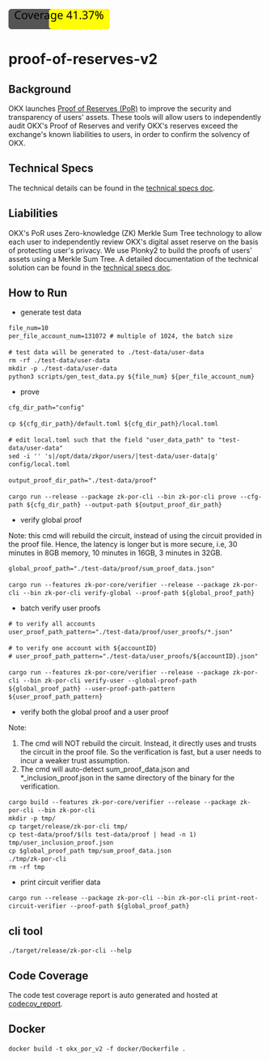 ![Coverage](https://raw.githubusercontent.com/okx/proof-of-reserves-v2/gh-pages/coverage-badge.svg)

# proof-of-reserves-v2

## Background

OKX launches [Proof of Reserves (PoR)](https://www.okx.com/proof-of-reserves) to improve the security and transparency
of users' assets. These tools will allow users to independently audit OKX's Proof of Reserves and verify OKX's reserves
exceed the exchange's known liabilities to users, in order to confirm the solvency of OKX.

## Technical Specs
The technical details can be found in the [technical specs doc](./docs/technical_spec.md).

## Liabilities
OKX's PoR uses Zero-knowledge (ZK) Merkle Sum Tree technology to allow each user to independently review OKX's digital asset reserve on the
basis of protecting user's privacy. We use Plonky2 to build the proofs of users' assets using a Merkle Sum Tree. A detailed documentation of the technical solution can be found in the [technical specs doc](./docs/technical_spec.md).

## How to Run
- generate test data
```
file_num=10
per_file_account_num=131072 # multiple of 1024, the batch size

# test data will be generated to ./test-data/user-data
rm -rf ./test-data/user-data
mkdir -p ./test-data/user-data
python3 scripts/gen_test_data.py ${file_num} ${per_file_account_num}
```

- prove
```
cfg_dir_path="config"

cp ${cfg_dir_path}/default.toml ${cfg_dir_path}/local.toml

# edit local.toml such that the field "user_data_path" to "test-data/user-data"
sed -i '' 's|/opt/data/zkpor/users/|test-data/user-data|g' config/local.toml

output_proof_dir_path="./test-data/proof"

cargo run --release --package zk-por-cli --bin zk-por-cli prove --cfg-path ${cfg_dir_path} --output-path ${output_proof_dir_path}
```

- verify global proof

Note: this cmd will rebuild the circuit, instead of using the circuit provided in the proof file. Hence, the latency is longer but is more secure, i.e, 30 minutes in 8GB memory, 10 minutes in 16GB, 3 minutes in 32GB. 
```
global_proof_path="./test-data/proof/sum_proof_data.json"

cargo run --features zk-por-core/verifier --release --package zk-por-cli --bin zk-por-cli verify-global --proof-path ${global_proof_path}
```

- batch verify user proofs
```
# to verify all accounts
user_proof_path_pattern="./test-data/proof/user_proofs/*.json"

# to verify one account with ${accountID}
# user_proof_path_pattern="./test-data/user_proofs/${accountID}.json"

cargo run --features zk-por-core/verifier --release --package zk-por-cli --bin zk-por-cli verify-user --global-proof-path ${global_proof_path} --user-proof-path-pattern ${user_proof_path_pattern}
```

- verify both the global proof and a user proof

Note: 
1. The cmd will NOT rebuild the circuit. Instead, it directly uses and trusts the circuit in the proof file. So the verification is fast, but a user needs to incur a weaker trust assumption. 
2. The cmd will auto-detect sum_proof_data.json and *_inclusion_proof.json in the same directory of the binary for the verification. 

```
cargo build --features zk-por-core/verifier --release --package zk-por-cli --bin zk-por-cli
mkdir -p tmp/
cp target/release/zk-por-cli tmp/
cp test-data/proof/$(ls test-data/proof | head -n 1) tmp/user_inclusion_proof.json
cp $global_proof_path tmp/sum_proof_data.json
./tmp/zk-por-cli
rm -rf tmp
```

- print circuit verifier data
```
cargo run --release --package zk-por-cli --bin zk-por-cli print-root-circuit-verifier --proof-path ${global_proof_path}
```

## cli tool
```
./target/release/zk-por-cli --help
```

## Code Coverage
The code test coverage report is auto generated and hosted at [codecov_report](https://okx.github.io/proof-of-reserves-v2/tarpaulin-report.html).

## Docker
```
docker build -t okx_por_v2 -f docker/Dockerfile .
```

